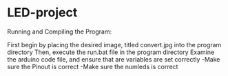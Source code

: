 # LED-project

Running and Compiling the Program:

First begin by placing the desired image, titled convert.jpg into the program directory
Then, execute the run.bat file in the program directory
Examine the arduino code file, and ensure that are variables are set correctly 
  -Make sure the Pinout is correct
  -Make sure the numleds is correct
  
